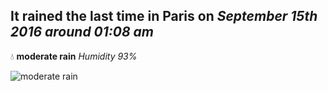 ## It rained the last time in Paris on *September 15th 2016 around 01:08 am*
💧  **moderate rain** *Humidity 93%*

![moderate rain](http://openweathermap.org/img/w/10n.png)

